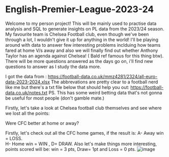 # English-Premier-League-2023-24
Welcome to my person project! This will be mainly used to practise data analysis and SQL to generate insights on PL data from the 2023/24 season. My favourite team is Chelsea Football club, even though we've been through a lot, I wouldn't give it up for anything in the world! I'll be playing around with data to answer few interesting problems inclduing how teams fared at home V/s away and also we will finally find out whether Anthony Taylor has an agenda against Chelsea! ( Bald ref famous for this thing btw). There will be more questions answered as the days go on, i'll find new questions to answer as I study the data more.

I got the data from : https://football-data.co.uk/mmz4281/2324/all-euro-data-2023-2024.xlsx
The abbrevations are pretty clear to a football nerd like me but there's a txt file below that should help you out:
https://football-data.co.uk/notes.txt
PS. This has some weird betting data that's not gonna be useful for most people (don't gamble mate.)



Firstly, let's take a look at Chelsea football club themselves and see where we lost all the points:

Were CFC better at home or away?

Firstly, let's check out all the CFC home games, if the result is:
 A- Away win = LOSS.  
 H- Home win = WIN , 
 D= DRAW. 
 Also let's make things more interesting, points scored will be:  win = 3 pts, Draw= 1pt and Loss = 0 pts.
![image](https://github.com/NirmalHk/English-Premier-League-2023-24/assets/97601577/daa81dc4-3dd3-4e47-9362-7109f32aaefb)


 

